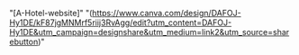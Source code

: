 "[A-Hotel-website]" "(https://www.canva.com/design/DAFOJ-Hy1DE/kF87jgMNMrf5riij3RvAgg/edit?utm_content=DAFOJ-Hy1DE&utm_campaign=designshare&utm_medium=link2&utm_source=sharebutton)"
